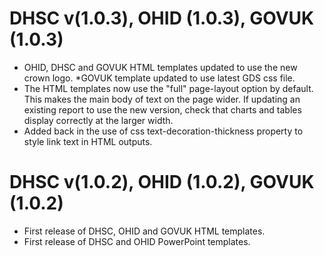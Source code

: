 # DHSC v(1.0.3), OHID (1.0.3), GOVUK (1.0.3)
* OHID, DHSC and GOVUK HTML templates updated to use the new crown logo.
*GOVUK template updated to use latest GDS css file.
* The HTML templates now use the "full" page-layout option by default. This makes the main body of text on the page wider. If updating an existing report to use the new version, check that charts and tables display correctly at the larger width.
* Added back in the use of css text-decoration-thickness property to style link text in HTML outputs. 

# DHSC v(1.0.2), OHID (1.0.2), GOVUK (1.0.2)
* First release of DHSC, OHID and GOVUK HTML templates.
* First release of DHSC and OHID PowerPoint templates.

